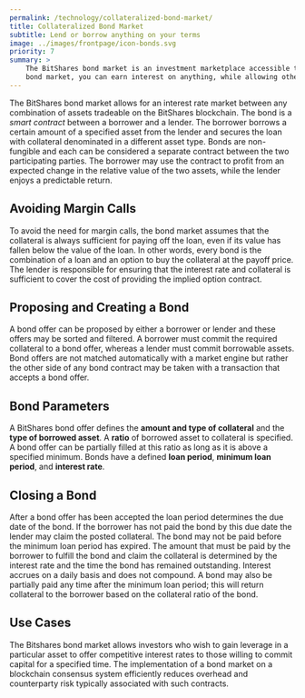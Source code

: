 ```yaml
---
permalink: /technology/collateralized-bond-market/
title: Collateralized Bond Market
subtitle: Lend or borrow anything on your terms
image: ../images/frontpage/icon-bonds.svg
priority: 7
summary: >
    The BitShares bond market is an investment marketplace accessible to anyone with an internet connection. With the
    bond market, you can earn interest on anything, while allowing others to short any asset backed by any other asset.
---
```


The BitShares bond market allows for an interest rate market between any combination of assets
tradeable on the BitShares blockchain.  The bond is a *smart contract* between a borrower and a
lender.  The borrower borrows a certain amount of a specified asset from the lender and secures the
loan with collateral denominated in a different asset type.  Bonds are non-fungible and each can be
considered a separate contract between the two participating parties.  The borrower may use the
contract to profit from an expected change in the relative value of the two assets, while the lender
enjoys a predictable return.

## Avoiding Margin Calls

To avoid the need for margin calls, the bond market assumes that the collateral is always sufficient
for paying off the loan, even if its value has fallen below the value of the loan.   In other words,
every bond is the combination of a loan and an option to buy the collateral at the payoff price.
The lender is responsible for ensuring that the interest rate and collateral is sufficient to cover
the cost of providing the implied option contract.

## Proposing and Creating a Bond

A bond offer can be proposed by either a borrower or lender and these offers may be sorted and
filtered.  A borrower must commit the required collateral to a bond offer, whereas a lender must
commit borrowable assets.  Bond offers are not matched automatically with a market engine but rather
the other side of any bond contract may be taken with a transaction that accepts a bond offer.

## Bond Parameters

A BitShares bond offer defines the **amount and type of collateral** and the **type of borrowed
asset**.  A **ratio** of borrowed asset to collateral is specified.  A bond offer can be partially
filled at this ratio as long as it is above a specified minimum.  Bonds have a defined **loan period**,
**minimum loan period**, and **interest rate**.

## Closing a Bond

After a bond offer has been accepted the loan period determines the due date of the bond.  If the
borrower has not paid the bond by this due date the lender may claim the posted collateral.  The
bond may not be paid before the minimum loan period has expired.  The amount that must be paid by
the borrower to fulfill the bond and claim the collateral is determined by the interest rate and the
time the bond has remained outstanding.  Interest accrues on a daily basis and does not compound.  A
bond may also be partially paid any time after the minimum loan period; this will return collateral
to the borrower based on the collateral ratio of the bond.

## Use Cases

The Bitshares bond market allows investors who wish to gain leverage in a particular asset to offer
competitive interest rates to those willing to commit capital for a specified time.  The
implementation of a bond market on a blockchain consensus system efficiently reduces overhead and
counterparty risk typically associated with such contracts.
